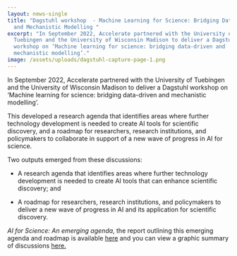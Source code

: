 ```yaml
---
layout: news-single
title: "Dagstuhl workshop  - Machine Learning for Science: Bridging Data-driven
  and Mechanistic Modelling "
excerpt: "In September 2022, Accelerate partnered with the University of
  Tuebingen and the University of Wisconsin Madison to deliver a Dagstuhl
  workshop on ‘Machine learning for science: bridging data-driven and
  mechanistic modelling’."
image: /assets/uploads/dagstuhl-capture-page-1.png
---
```

In September 2022, Accelerate partnered with the University of Tuebingen and the University of Wisconsin Madison to deliver a Dagstuhl workshop on ‘Machine learning for science: bridging data-driven and mechanistic modelling’.


This developed a research agenda that identifies areas where further technology development is needed to create AI tools for scientific discovery, and a roadmap for researchers, research institutions, and policymakers to collaborate in support of a new wave of progress in AI for science. 

Two outputs emerged from these discussions:

* A research agenda that identifies areas where further technology development is needed to create AI tools that can enhance scientific discovery; and

* A roadmap for researchers, research institutions, and policymakers to deliver a new wave of progress in AI and its application for scientific discovery.

*A﻿I for Science: An emerging agenda*, the report outlining this emerging agenda and roadmap is available [here](https://acceleratescience.github.io/assets/uploads/ai-for-science-an-emerging-agenda.pdf) and you can view a graphic summary of discussions [here.](https://acceleratescience.github.io/assets/uploads/2022-12-15-dagstuhl-ml-for-science-final-ipdf.pdf)